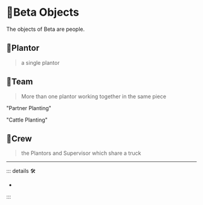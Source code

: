 # 🔷<beta>Beta Objects</beta>

The objects of Beta are people.

## 🔷<beta>Plantor</beta>

> a single plantor

## 🔷<beta>Team</beta>

> More than one plantor working together in the same piece

"Partner Planting"

"Cattle Planting"

## 🔷<beta>Crew</beta>

> the Plantors and Supervisor which share a truck

---

<!-- =================================================== -->
<!-- =================================================== -->
<!-- =================================================== -->
<!-- =================================================== -->
<!-- =================================================== -->
::: details 🛠

-

:::
